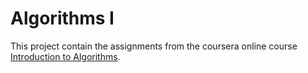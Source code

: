 # Algorithms I 
This project contain the assignments from the coursera online course [Introduction to Algorithms](https://www.coursera.org/learn/algorithms-part1).
